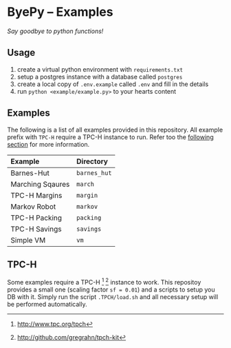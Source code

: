# ByePy – Examples

_Say goodbye to python functions!_

## Usage

1. create a virtual python environment with `requirements.txt` 
2. setup a postgres instance with a database called `postgres`
3. create a local copy of `.env.example` called `.env` and fill in the details
4. run `python <example/example.py>` to your hearts content

## Examples

The following is a list of all examples provided in this
repository. All example prefix with `TPC-H` require a TPC-H
instance to run. Refer too the [following section](#tpc-h) for
more information.

| Example          | Directory    |
|:---------------- |:------------ |
| Barnes-Hut       | `barnes_hut` |
| Marching Sqaures | `march`      |
| TPC-H Margins    | `margin`     |
| Markov Robot     | `markov`     |
| TPC-H Packing    | `packing`    |
| TPC-H Savings    | `savings`    |
| Simple VM        | `vm`         |

## TPC-H

Some examples require a TPC-H [^TPCH] [^TPCHkit] instance to work. This
repositoy provides a small one (scaling factor `sf = 0.01`) and a scripts to
setup you DB with it. Simply run the script `.TPCH/load.sh` and all necessary
setup will be performed automatically.

[^TPCH]: http://www.tpc.org/tpch
[^TPCHkit]: http://github.com/gregrahn/tpch-kit